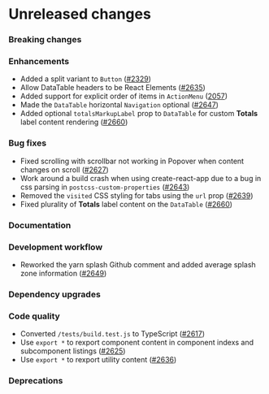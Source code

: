 # Unreleased changes

### Breaking changes

### Enhancements

- Added a split variant to `Button` ([#2329](https://github.com/Shopify/polaris-react/pull/2329))
- Allow DataTable headers to be React Elements ([#2635](https://github.com/Shopify/polaris-react/pull/2635))
- Added support for explicit order of items in `ActionMenu` ([2057](https://github.com/Shopify/polaris-react/pull/2057))
- Made the `DataTable` horizontal `Navigation` optional ([#2647](https://github.com/Shopify/polaris-react/pull/2647))
- Added optional `totalsMarkupLabel` prop to `DataTable` for custom **Totals** label content rendering ([#2660](https://github.com/Shopify/polaris-react/pull/2660))

### Bug fixes

- Fixed scrolling with scrollbar not working in Popover when content changes on scroll ([#2627](https://github.com/Shopify/polaris-react/pull/2627))
- Work around a build crash when using create-react-app due to a bug in css parsing in `postcss-custom-properties` ([#2643](https://github.com/Shopify/polaris-react/pull/2643))
- Removed the `visited` CSS styling for tabs using the `url` prop ([#2639](https://github.com/Shopify/polaris-react/pull/2639))
- Fixed plurality of **Totals** label content on the `DataTable` ([#2660](https://github.com/Shopify/polaris-react/pull/2660))

### Documentation

### Development workflow

- Reworked the yarn splash Github comment and added average splash zone information ([#2649](https://github.com/Shopify/polaris-react/pull/2649))

### Dependency upgrades

### Code quality

- Converted `/tests/build.test.js` to TypeScript ([#2617](https://github.com/Shopify/polaris-react/pull/2617))
- Use `export *` to rexport component content in component indexs and subcomponent listings ([#2625](https://github.com/Shopify/polaris-react/pull/2625))
- Use `export *` to rexport utility content ([#2636](https://github.com/Shopify/polaris-react/pull/2636))

### Deprecations
